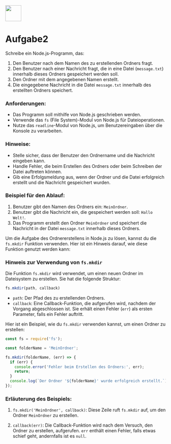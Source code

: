 <img src="Techstarter.svg" style="height: 50px; width: auto">

# Aufgabe2

Schreibe ein Node.js-Programm, das:

1. Den Benutzer nach dem Namen des zu erstellenden Ordners fragt.
2. Den Benutzer nach einer Nachricht fragt, die in eine Datei (`message.txt`) innerhalb dieses Ordners gespeichert werden soll.
3. Den Ordner mit dem angegebenen Namen erstellt.
4. Die eingegebene Nachricht in die Datei `message.txt` innerhalb des erstellten Ordners speichert.

### Anforderungen:

- Das Programm soll mithilfe von Node.js geschrieben werden.
- Verwende das `fs` (File System)-Modul von Node.js für Dateioperationen.
- Nutze das `readline`-Modul von Node.js, um Benutzereingaben über die Konsole zu verarbeiten.

### Hinweise:

- Stelle sicher, dass der Benutzer den Ordnername und die Nachricht eingeben kann.
- Handle Fehler, die beim Erstellen des Ordners oder beim Schreiben der Datei auftreten können.
- Gib eine Erfolgsmeldung aus, wenn der Ordner und die Datei erfolgreich erstellt und die Nachricht gespeichert wurden.

### Beispiel für den Ablauf:

1. Benutzer gibt den Namen des Ordners ein: `MeinOrdner`.
2. Benutzer gibt die Nachricht ein, die gespeichert werden soll: `Hallo Welt!`.
3. Das Programm erstellt den Ordner `MeinOrdner` und speichert die Nachricht in der Datei `message.txt` innerhalb dieses Ordners.

Um die Aufgabe des Ordnererstellens in Node.js zu lösen, kannst du die `fs.mkdir` Funktion verwenden. Hier ist ein Hinweis darauf, wie diese Funktion genutzt werden kann:

### Hinweis zur Verwendung von `fs.mkdir`

Die Funktion `fs.mkdir` wird verwendet, um einen neuen Ordner im Dateisystem zu erstellen. Sie hat die folgende Struktur:

```javascript
fs.mkdir(path, callback)
```

- `path`: Der Pfad des zu erstellenden Ordners.
- `callback`: Eine Callback-Funktion, die aufgerufen wird, nachdem der Vorgang abgeschlossen ist. Sie erhält einen Fehler (`err`) als ersten Parameter, falls ein Fehler auftritt.

Hier ist ein Beispiel, wie du `fs.mkdir` verwenden kannst, um einen Ordner zu erstellen:

```javascript
const fs = require('fs');

const folderName = 'MeinOrdner';

fs.mkdir(folderName, (err) => {
  if (err) {
    console.error('Fehler beim Erstellen des Ordners:', err);
    return;
  }
  console.log(`Der Ordner '${folderName}' wurde erfolgreich erstellt.`);
});
```

### Erläuterung des Beispiels:

1. `fs.mkdir('MeinOrdner', callback)`: Diese Zeile ruft `fs.mkdir` auf, um den Ordner `MeinOrdner` zu erstellen. 
   
2. `callback(err)`: Die Callback-Funktion wird nach dem Versuch, den Ordner zu erstellen, aufgerufen. `err` enthält einen Fehler, falls etwas schief geht, andernfalls ist es `null`.


